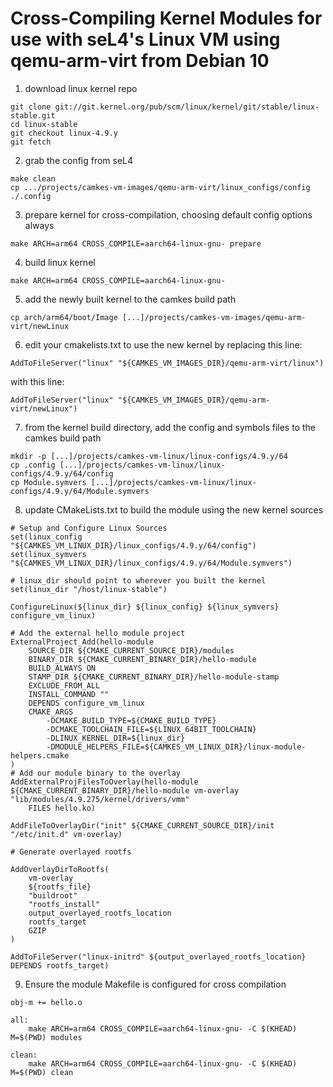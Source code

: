 # Cross-Compiling Kernel Modules for use with seL4's Linux VM using qemu-arm-virt from Debian 10

1. download linux kernel repo
```
git clone git://git.kernel.org/pub/scm/linux/kernel/git/stable/linux-stable.git
cd linux-stable
git checkout linux-4.9.y
git fetch
```

2. grab the config from seL4
```
make clean
cp .../projects/camkes-vm-images/qemu-arm-virt/linux_configs/config ./.config
```

3. prepare kernel for cross-compilation, choosing default config options always
```
make ARCH=arm64 CROSS_COMPILE=aarch64-linux-gnu- prepare
```

4. build linux kernel
```
make ARCH=arm64 CROSS_COMPILE=aarch64-linux-gnu-
```

5. add the newly built kernel to the camkes build path
```
cp arch/arm64/boot/Image [...]/projects/camkes-vm-images/qemu-arm-virt/newLinux
```

6. edit your cmakelists.txt to use the new kernel by replacing this line:
```
AddToFileServer("linux" "${CAMKES_VM_IMAGES_DIR}/qemu-arm-virt/linux")
```
with this line:
```
AddToFileServer("linux" "${CAMKES_VM_IMAGES_DIR}/qemu-arm-virt/newLinux")
```
7. from the kernel build directory, add the config and symbols files to the camkes build path
```
mkdir -p [...]/projects/camkes-vm-linux/linux-configs/4.9.y/64
cp .config [...]/projects/camkes-vm-linux/linux-configs/4.9.y/64/config
cp Module.symvers [...]/projects/camkes-vm-linux/linux-configs/4.9.y/64/Module.symvers
```

8. update CMakeLists.txt to build the module using the new kernel sources
```
# Setup and Configure Linux Sources
set(linux_config "${CAMKES_VM_LINUX_DIR}/linux_configs/4.9.y/64/config")
set(linux_symvers "${CAMKES_VM_LINUX_DIR}/linux_configs/4.9.y/64/Module.symvers")

# linux_dir should point to wherever you built the kernel
set(linux_dir "/host/linux-stable")

ConfigureLinux(${linux_dir} ${linux_config} ${linux_symvers} configure_vm_linux)

# Add the external hello module project
ExternalProject_Add(hello-module
    SOURCE_DIR ${CMAKE_CURRENT_SOURCE_DIR}/modules
    BINARY_DIR ${CMAKE_CURRENT_BINARY_DIR}/hello-module
    BUILD_ALWAYS ON
    STAMP_DIR ${CMAKE_CURRENT_BINARY_DIR}/hello-module-stamp
    EXCLUDE_FROM_ALL
    INSTALL_COMMAND ""
    DEPENDS configure_vm_linux
    CMAKE_ARGS
        -DCMAKE_BUILD_TYPE=${CMAKE_BUILD_TYPE}
        -DCMAKE_TOOLCHAIN_FILE=${LINUX_64BIT_TOOLCHAIN}
        -DLINUX_KERNEL_DIR=${linux_dir}
        -DMODULE_HELPERS_FILE=${CAMKES_VM_LINUX_DIR}/linux-module-helpers.cmake
)
# Add our module binary to the overlay
AddExternalProjFilesToOverlay(hello-module
${CMAKE_CURRENT_BINARY_DIR}/hello-module vm-overlay "lib/modules/4.9.275/kernel/drivers/vmm"
    FILES hello.ko)

AddFileToOverlayDir("init" ${CMAKE_CURRENT_SOURCE_DIR}/init "/etc/init.d" vm-overlay)

# Generate overlayed rootfs

AddOverlayDirToRootfs(
    vm-overlay
    ${rootfs_file}
    "buildroot"
    "rootfs_install"
    output_overlayed_rootfs_location
    rootfs_target
    GZIP
)

AddToFileServer("linux-initrd" ${output_overlayed_rootfs_location} DEPENDS rootfs_target)
```

9. Ensure the module Makefile is configured for cross compilation
```
obj-m += hello.o

all:
	make ARCH=arm64 CROSS_COMPILE=aarch64-linux-gnu- -C $(KHEAD) M=$(PWD) modules

clean:
	make ARCH=arm64 CROSS_COMPILE=aarch64-linux-gnu- -C $(KHEAD) M=$(PWD) clean

```
